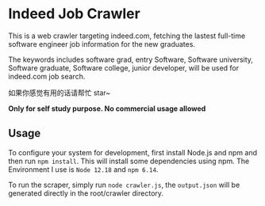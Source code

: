 # Indeed Job Crawler
This is a web crawler targeting indeed.com, fetching the lastest full-time software engineer job information for the new graduates.

The keywords includes software grad, entry Software, Software university, Software graduate, Software college, junior developer,
will be used for indeed.com job search.

如果你感觉有用的话请帮忙 star~

**Only for self study purpose. No commercial usage allowed**

## Usage

To configure your system for development, first install Node.js and npm and
then run `npm install`. This will install some dependencies using npm. The Environment
I use is `Node 12.18` and `npm 6.14`.

To run the scraper, simply run `node crawler.js`, the `output.json` will be generated directly in the root/crawler directory.
 
